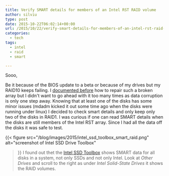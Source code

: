 ```yaml
---
title: Verify SMART details for members of an Intel RST RAID volume
author: silviu
type: post
date: 2015-10-22T06:02:14+00:00
url: /2015/10/22/verify-smart-details-for-members-of-an-intel-rst-raid-volume/
categories:
  - tech
tags:
  - intel
  - raid
  - smart

---
```

Sooo,

Be it because of the BIOS update to a beta or because of my drives but my RAID10 keeps failing. I [documented before][1] how to repair such a broken array but I didn't want to go ahead with it too many times as data corruption is only one step away. Knowing that at least one of the disks has some minor issues (mdadm kicked it out some time ago when the disks were running under linux) I decided to check smart details and only keep only two of the disks in RAID1. I was curious if one can read SMART details when the disks are still members of the Intel RST array. Since I had all the data off the disks it was safe to test.

{{< figure 
    src="/blog/images/2015/intel_ssd_toolbox_smart_raid.png" 
    alt="screenshot of Intel SSD Drive Toolbox" 
>}}
I found out thet the [Intel SSD Toolbox][2] shows SMART data for all disks in a system, not only SSDs and not only Intel. Look at _Other Drives_ and scroll to the right as under _Intel Solid-State Drives_ it shows the RAID volumes.

 [1]: http://www.sgvulcan.com/2015/10/14/intel-rst-raid-non-raid-disk-after-bios-update/
 [2]: https://www.google.com/?gws_rd=ssl#q=Intel+SSD+toolbox